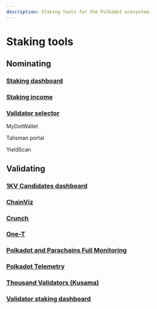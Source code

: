 ```yaml
---
description: Staking tools for the Polkadot ecosystem.
---
```


# Staking tools

## Nominating

### [Staking dashboard](https://staking.polkadot.network/#/overview)

### [Staking income](https://james-sangalli.github.io/dot-staking-income-web/)

### [Validator selector](https://james-sangalli.github.io/dot-validator-selector/)

MyDotWallet

Talisman portal&#x20;

YieldScan



## Validating

### [1KV Candidates dashboard](https://metaspan.io/polkadot/candidate)

### [ChainViz](https://alpha.chainviz.app/)

### [Crunch](https://www.turboflakes.io/#/polkadot)

### [One-T](https://www.turboflakes.io/#/polkadot)

### [Polkadot and Parachains Full Monitoring](https://grafana.com/grafana/dashboards/16863-polkadot-and-parachains-full-monitoring/)

### [Polkadot Telemetry](https://telemetry.w3f.community/)

### [Thousand Validators (Kusama)](https://thousand-validators.kusama.network/#/)

### [Validator staking dashboard](https://dashboard.decentradot.com/)

